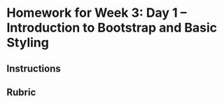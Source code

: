 # Homework for Week 3: Day 1 – Introduction to Bootstrap and Basic Styling



## Instructions


## Rubric